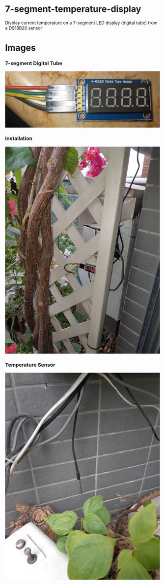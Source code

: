 # 7-segment-temperature-display

Display current temperature on a 7-segment LED display (digital tube) from a DS18B20 sensor

# Images

### 7-segment Digital Tube
<img src="./images/7seg-digital-tube.jpg"></img>

### Installation
<img src="./images/installation.jpg"></img>

### Temperature Sensor
<img src="./images/temp-sensor.jpg"></img>